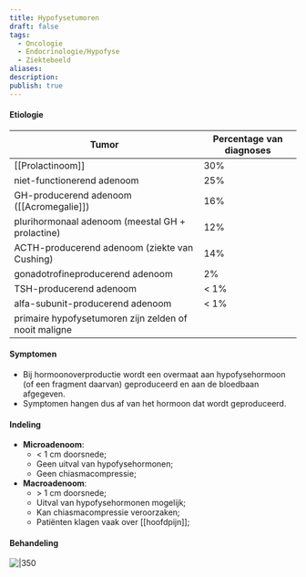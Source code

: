 ```yaml
---
title: Hypofysetumoren
draft: false
tags:
  - Oncologie
  - Endocrinologie/Hypofyse
  - Ziektebeeld
aliases: 
description: 
publish: true
---
```



#### Etiologie

| Tumor                                            | Percentage van diagnoses |
| ------------------------------------------------ | ------------------------ |
| [[Prolactinoom]]                                 | 30%                      |
| niet-functionerend adenoom                       | 25%                      |
| GH-producerend adenoom ([[Acromegalie]])             | 16%                      |
| plurihormonaal adenoom (meestal GH + prolactine) | 12%                      |
| ACTH-producerend adenoom (ziekte van Cushing)    | 14%                      |
| gonadotrofineproducerend adenoom                 | 2%                       |
| TSH-producerend adenoom                          | < 1%                     |
| alfa-subunit-producerend adenoom                 | < 1%                     |
| primaire hypofysetumoren zijn zelden of nooit maligne                                               |                          |

#### Symptomen
- Bij hormoonoverproductie wordt een overmaat aan hypofysehormoon (of een fragment daarvan) geproduceerd en aan de bloedbaan afgegeven. 
- Symptomen hangen dus af van het hormoon dat wordt geproduceerd. 

#### Indeling
- **Microadenoom**:
	- < 1 cm doorsnede;
	- Geen uitval van hypofysehormonen;
	- Geen chiasmacompressie;
- **Macroadenoom**:
	- \> 1 cm doorsnede;
	- Uitval van hypofysehormonen mogelijk;
	- Kan chiasmacompressie veroorzaken;
	- Patiënten klagen vaak over [[hoofdpijn]];

#### Behandeling
![|350](https://i.imgur.com/8Dw4TCj.png)

